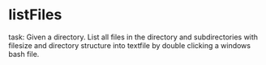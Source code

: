 # listFiles
task: Given a directory. List all files in the directory and subdirectories with filesize and directory structure into textfile by double clicking a windows bash file.
